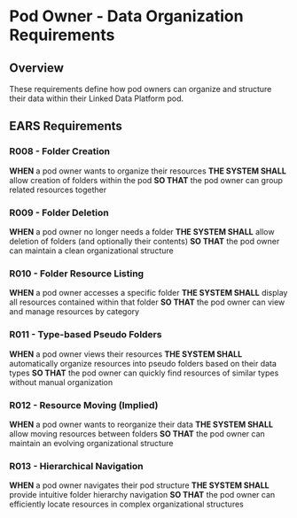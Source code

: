 # Pod Owner - Data Organization Requirements

## Overview
These requirements define how pod owners can organize and structure their data within their Linked Data Platform pod.

## EARS Requirements

### R008 - Folder Creation
**WHEN** a pod owner wants to organize their resources
**THE SYSTEM SHALL** allow creation of folders within the pod
**SO THAT** the pod owner can group related resources together

### R009 - Folder Deletion
**WHEN** a pod owner no longer needs a folder
**THE SYSTEM SHALL** allow deletion of folders (and optionally their contents)
**SO THAT** the pod owner can maintain a clean organizational structure

### R010 - Folder Resource Listing
**WHEN** a pod owner accesses a specific folder
**THE SYSTEM SHALL** display all resources contained within that folder
**SO THAT** the pod owner can view and manage resources by category

### R011 - Type-based Pseudo Folders
**WHEN** a pod owner views their resources
**THE SYSTEM SHALL** automatically organize resources into pseudo folders based on their data types
**SO THAT** the pod owner can quickly find resources of similar types without manual organization

### R012 - Resource Moving (Implied)
**WHEN** a pod owner wants to reorganize their data
**THE SYSTEM SHALL** allow moving resources between folders
**SO THAT** the pod owner can maintain an evolving organizational structure

### R013 - Hierarchical Navigation
**WHEN** a pod owner navigates their pod structure
**THE SYSTEM SHALL** provide intuitive folder hierarchy navigation
**SO THAT** the pod owner can efficiently locate resources in complex organizational structures